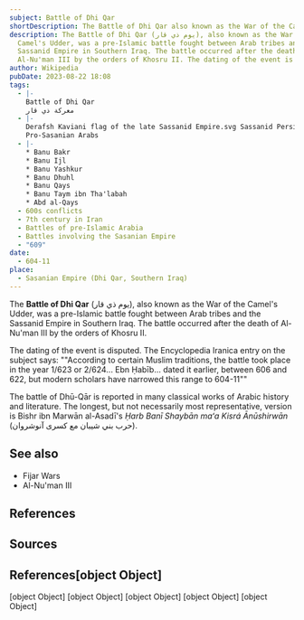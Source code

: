 ```yaml
---
subject: Battle of Dhi Qar
shortDescription: The Battle of Dhi Qar also known as the War of the Camel's Udder
description: The Battle of Dhi Qar (يوم ذي قار), also known as the War of the
  Camel's Udder, was a pre-Islamic battle fought between Arab tribes and the
  Sassanid Empire in Southern Iraq. The battle occurred after the death of
  Al-Nu'man III by the orders of Khosru II. The dating of the event is disputed.
author: Wikipedia
pubDate: 2023-08-22 18:08
tags:
  - |-
    Battle of Dhi Qar
    معركة ذي قار
  - |-
    Derafsh Kaviani flag of the late Sassanid Empire.svg Sassanid Persia
    Pro-Sasanian Arabs
  - |-
    * Banu Bakr
    * Banu Ijl
    * Banu Yashkur
    * Banu Dhuhl
    * Banu Qays
    * Banu Taym ibn Tha'labah
    * Abd al-Qays
  - 600s conflicts
  - 7th century in Iran
  - Battles of pre-Islamic Arabia
  - Battles involving the Sasanian Empire
  - "609"
date:
  - 604-11
place:
  - Sasanian Empire (Dhi Qar, Southern Iraq)
---
```


The **Battle of Dhi Qar** (يوم ذي قار), also known as the War of the Camel's Udder, was a pre-Islamic battle fought between Arab tribes and the Sassanid Empire in Southern Iraq. The battle occurred after the death of Al-Nu'man III by the orders of Khosru II.

The dating of the event is disputed. The Encyclopedia Iranica entry on the subject says: ""According to certain Muslim traditions, the battle took place in the year 1/623 or 2/624... Ebn Ḥabīb... dated it earlier, between 606 and 622, but modern scholars have narrowed this range to 604-11""

The battle of Dhū-Qār is reported in many classical works of Arabic history and literature. The longest, but not necessarily most representative, version is Bishr ibn Marwān al-Asadī's *Ḥarb Banī Shaybān maʻa Kisrá Ānūshirwān* (حرب بني شيبان مع كسرى آنوشروان).

## See also
 * Fijar Wars
 * Al-Nu'man III


## References


## Sources
## References[object Object]
[object Object]
[object Object]
[object Object]
[object Object]
[object Object]